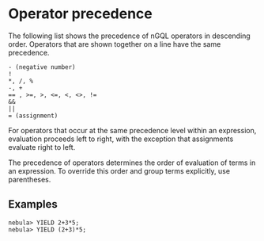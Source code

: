 # Operator precedence

The following list shows the precedence of nGQL operators in descending order. Operators that are shown together on a line have the same precedence.

```ngql
- (negative number)
!
*, /, %
-, +
== , >=, >, <=, <, <>, !=
&&
||
= (assignment)
```

For operators that occur at the same precedence level within an expression, evaluation proceeds left to right, with the exception that assignments evaluate right to left.

The precedence of operators determines the order of evaluation of terms in an expression. To override this order and group terms explicitly, use parentheses.

## Examples

```ngql
nebula> YIELD 2+3*5;
nebula> YIELD (2+3)*5;
```
